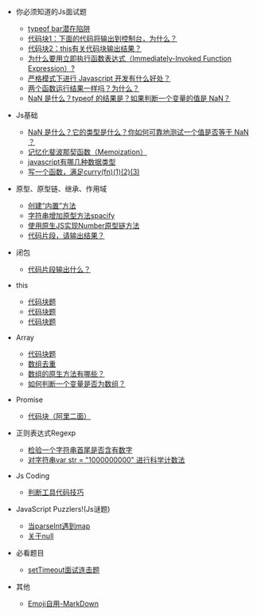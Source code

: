 * 你必须知道的Js面试题
  * [typeof bar潜在陷阱 <i class='iconS'></i><i class='iconS'></i><i class='iconS'></i>](basic.md)
  * [代码块1：下面的代码将输出到控制台，为什么？](mustKnow/mk-1.md)
  * [代码块2：this有关代码块输出结果？<i class='iconS'></i><i class='iconS'></i><i class='iconS'></i>](mustKnow/mk-2.md)
  * [为什么要用立即执行函数表达式（Immediately-Invoked Function Expression）?](mustKnow/mk-3.md)
  * [严格模式下进行 Javascript 开发有什么好处？](mustKnow/mk-4.md)
  * [两个函数运行结果一样吗？为什么？](mustKnow/mk-5.md)
  * [NaN 是什么？typeof 的结果是？如果判断一个变量的值是 NaN？](mustKnow/mk-6.md)

* Js基础
  * [NaN 是什么？它的类型是什么？你如何可靠地测试一个值是否等于 NaN ？](js-nan.md)
  * [<span></span>记忆化斐波那契函数（Memoization）](js-memoi.md)
  * [javascript有哪几种数据类型](js-1-2.md)
  * [写一个函数，满足curry(fn)(1)(2)(3)](js-1-3.md)

* 原型、原型链、继承、作用域
  * [创建“内置”方法 <i class='iconS'></i><i class='iconS'></i>](js-1-1.md)
  * [字符串增加原型方法spacify](string-1.md)
  * [使用原生JS实现Number原型链方法](js-1-4.md)
  * [代码片段，请输出结果？](js-1-5.md)

* 闭包
  * [<span></span>代码片段输出什么？<i class='iconS'></i><i class='iconS'></i>](bb-1.md)

* this
  * [代码块题](this-2.md)
  * [代码块题](this-3.md)
  * [代码块题](this-4.md)
  
* Array
  * [代码块题](array-1.md)
  * [数组去重](array-2.md)
  * [数组的原生方法有哪些？](array-3.md)
  * [<span></span>如何判断一个变量是否为数组？<i class='iconS'></i><i class='iconS'></i>](array-4.md)

* Promise
  * [<span></span>代码块（阿里二面）<span class="new"></span>](promise-1.md)

* 正则表达式Regexp
  * [检验一个字符串首尾是否含有数字 <i class='iconS'></i><i class='iconS'></i>](regexp/regexp-1.md)
  * [<span></span>对字符串var str = "1000000000" 进行科学计数法](regexp/regexp-2.md)

* Js Coding
  * [判断工具代码技巧](codes.md)

* JavaScript Puzzlers!(Js谜题)
  * [当parseInt遇到map](reallyKnow/rk-1.md)
  * [关于null](reallyKnow/rk-2.md)

* 必看题目
  * [<span></span>setTimeout面试连击题](important-1.md)

* 其他
  * [Emoji自用-MarkDown](emoji.md)